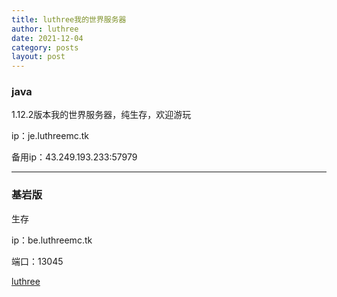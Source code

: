 ```yaml
---
title: luthree我的世界服务器
author: luthree
date: 2021-12-04
category: posts
layout: post
---
```


### java

1.12.2版本我的世界服务器，纯生存，欢迎游玩

ip：je.luthreemc.tk

备用ip：43.249.193.233:57979

--------

### 基岩版

生存

ip：be.luthreemc.tk

端口：13045

[luthree](http://luthree.tk)
